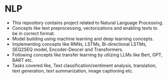 # NLP
* This repository contains project related to Natural Language Processing.
* Concepts like text preprocessing, vectorizations and enabling texts to be in correct format.
* Model building using machine learning and deep learning concepts.
* Implementing concepts like RNNs, LSTMs, Bi-directional LSTMs, SEQ2SEQ model, Encoder-Deocer and Transformers.
* Following concepts like transfer learning by utlizing LLMs like Bert, GPT, BART etc.
* Tasks covered like, Text classification/sentiment analysis, translation, text generation, text summarization, image captioning etc.
